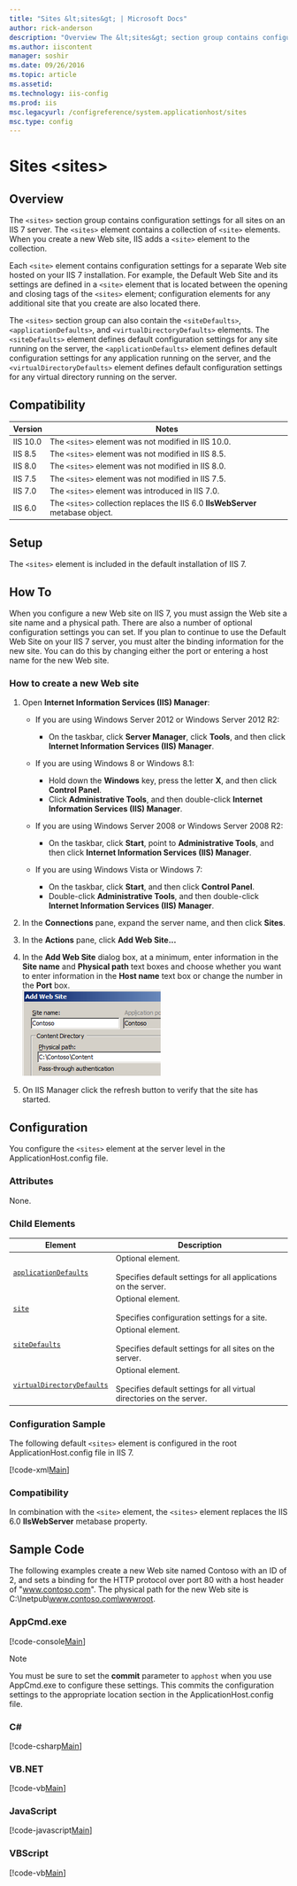 ```yaml
---
title: "Sites &lt;sites&gt; | Microsoft Docs"
author: rick-anderson
description: "Overview The &lt;sites&gt; section group contains configuration settings for all sites on an IIS 7 server. The &lt;sites&gt; element contains a collection of..."
ms.author: iiscontent
manager: soshir
ms.date: 09/26/2016
ms.topic: article
ms.assetid: 
ms.technology: iis-config
ms.prod: iis
msc.legacyurl: /configreference/system.applicationhost/sites
msc.type: config
---
```

Sites &lt;sites&gt;
====================
<a id="001"></a>
## Overview

The `<sites>` section group contains configuration settings for all sites on an IIS 7 server. The `<sites>` element contains a collection of `<site>` elements. When you create a new Web site, IIS adds a `<site>` element to the collection.

Each `<site>` element contains configuration settings for a separate Web site hosted on your IIS 7 installation. For example, the Default Web Site and its settings are defined in a `<site>` element that is located between the opening and closing tags of the `<sites>` element; configuration elements for any additional site that you create are also located there.

The `<sites>` section group can also contain the `<siteDefaults>`, `<applicationDefaults>`, and `<virtualDirectoryDefaults>` elements. The `<siteDefaults>` element defines default configuration settings for any site running on the server, the `<applicationDefaults>` element defines default configuration settings for any application running on the server, and the `<virtualDirectoryDefaults>` element defines default configuration settings for any virtual directory running on the server.

<a id="002"></a>
## Compatibility

| Version | Notes |
| --- | --- |
| IIS 10.0 | The `<sites>` element was not modified in IIS 10.0. |
| IIS 8.5 | The `<sites>` element was not modified in IIS 8.5. |
| IIS 8.0 | The `<sites>` element was not modified in IIS 8.0. |
| IIS 7.5 | The `<sites>` element was not modified in IIS 7.5. |
| IIS 7.0 | The `<sites>` element was introduced in IIS 7.0. |
| IIS 6.0 | The `<sites>` collection replaces the IIS 6.0 **IIsWebServer** metabase object. |

<a id="003"></a>
## Setup

The `<sites>` element is included in the default installation of IIS 7.

<a id="004"></a>
## How To

When you configure a new Web site on IIS 7, you must assign the Web site a site name and a physical path. There are also a number of optional configuration settings you can set. If you plan to continue to use the Default Web Site on your IIS 7 server, you must alter the binding information for the new site. You can do this by changing either the port or entering a host name for the new Web site.

### How to create a new Web site

1. Open **Internet Information Services (IIS) Manager**: 

    - If you are using Windows Server 2012 or Windows Server 2012 R2: 

        - On the taskbar, click **Server Manager**, click **Tools**, and then click **Internet Information Services (IIS) Manager**.
    - If you are using Windows 8 or Windows 8.1: 

        - Hold down the **Windows** key, press the letter **X**, and then click **Control Panel**.
        - Click **Administrative Tools**, and then double-click **Internet Information Services (IIS) Manager**.
    - If you are using Windows Server 2008 or Windows Server 2008 R2: 

        - On the taskbar, click **Start**, point to **Administrative Tools**, and then click **Internet Information Services (IIS) Manager**.
    - If you are using Windows Vista or Windows 7: 

        - On the taskbar, click **Start**, and then click **Control Panel**.
        - Double-click **Administrative Tools**, and then double-click **Internet Information Services (IIS) Manager**.
2. In the **Connections** pane, expand the server name, and then click **Sites**.
3. In the **Actions** pane, click **Add Web Site...**
4. In the **Add Web Site** dialog box, at a minimum, enter information in the **Site name** and **Physical path** text boxes and choose whether you want to enter information in the **Host name** text box or change the number in the **Port** box.  
    [![](index/_static/image2.png)](index/_static/image1.png)
5. On IIS Manager click the refresh button to verify that the site has started.

<a id="005"></a>
## Configuration

You configure the `<sites>` element at the server level in the ApplicationHost.config file.

### Attributes

None.

### Child Elements

| Element | Description |
| --- | --- |
| [`applicationDefaults`](applicationdefaults.md) | Optional element.<br><br>Specifies default settings for all applications on the server. |
| [`site`](site/index.md) | Optional element.<br><br>Specifies configuration settings for a site. |
| [`siteDefaults`](sitedefaults/index.md) | Optional element.<br><br>Specifies default settings for all sites on the server. |
| [`virtualDirectoryDefaults`](virtualdirectorydefaults.md) | Optional element.<br><br>Specifies default settings for all virtual directories on the server. |

### Configuration Sample

The following default `<sites>` element is configured in the root ApplicationHost.config file in IIS 7.

[!code-xml[Main](index/samples/sample1.xml)]

### Compatibility

In combination with the `<site>` element, the `<sites>` element replaces the IIS 6.0 **IIsWebServer** metabase property.

<a id="006"></a>
## Sample Code

The following examples create a new Web site named Contoso with an ID of 2, and sets a binding for the HTTP protocol over port 80 with a host header of &quot;www.contoso.com&quot;. The physical path for the new Web site is C:\Inetpub\www.contoso.com\wwwroot.

### AppCmd.exe

[!code-console[Main](index/samples/sample2.cmd)]

> [!NOTE]
> You must be sure to set the **commit** parameter to `apphost` when you use AppCmd.exe to configure these settings. This commits the configuration settings to the appropriate location section in the ApplicationHost.config file.

### C#

[!code-csharp[Main](index/samples/sample3.cs)]

### VB.NET

[!code-vb[Main](index/samples/sample4.vb)]

### JavaScript

[!code-javascript[Main](index/samples/sample5.js)]

### VBScript

[!code-vb[Main](index/samples/sample6.vb)]